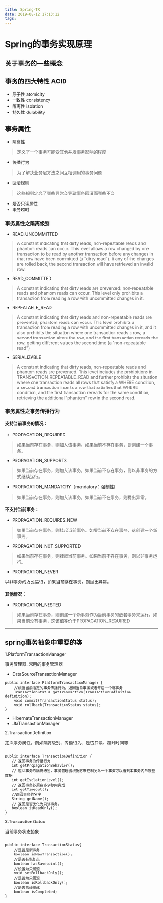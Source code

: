 ```yaml
---
title: Spring-TX
date: 2019-08-12 17:13:12
tags:
---
```

# Spring的事务实现原理

## **关于事务的一些概念**

## 事务的四大特性 ACID

+ 原子性 atomicity
+ 一致性 consistency
+ 隔离性 isolation
+ 持久性 durability

## 事务属性

+ 隔离性

> 定义了一个事务可能受其他并发事务影响的程度

+ 传播行为

> 为了解决业务层方法之间互相调用的事务问题

+ 回滚规则

> 这些规则定义了哪些异常会导致事务回滚而哪些不会

+ 是否只读属性
+ 事务超时

### 事务属性之隔离级别

+ READ_UNCOMMITTED

> A constant indicating that dirty reads, non-repeatable reads and phantom reads can occur. This level allows a row changed by one transaction to be read by another transaction before any changes in that row have been committed (a "dirty read"). If any of the changes are rolled back, the second transaction will have retrieved an invalid row.

+ READ_COMMITTED

> A constant indicating that dirty reads are prevented; non-repeatable reads and phantom reads can occur. This level only prohibits a transaction from reading a row with uncommitted changes in it.

+ REPEATABLE_READ

> A constant indicating that dirty reads and non-repeatable reads are prevented; phantom reads can occur. This level prohibits a transaction from reading a row with uncommitted changes in it, and it also prohibits the situation where one transaction reads a row, a second transaction alters the row, and the first transaction rereads the row, getting different values the second time (a "non-repeatable read")

+ SERIALIZABLE

> A constant indicating that dirty reads, non-repeatable reads and phantom reads are prevented. This level includes the prohibitions in TRANSACTION_REPEATABLE_READ and further prohibits the situation where one transaction reads all rows that satisfy a WHERE condition, a second transaction inserts a row that satisfies that WHERE condition, and the first transaction rereads for the same condition, retrieving the additional "phantom" row in the second read.

### 事务属性之事务传播行为

#### 支持当前事务的情况：

+ PROPAGATION_REQUIRED

> 如果当前存在事务，则加入该事务。如果当前不存在事务，则创建一个事务。

+ PROPAGATION_SUPPORTS

> 如果当前存在事务，则加入该事务。如果当前不存在事务，则以非事务的方式继续运行。

+ PROPAGATION_MANDATORY（mandatory：强制性）

> 如果当前存在事务，则加入该事务。如果当前不在事务，则抛出异常。

#### 不支持当前事务：

+ PROPAGATION_REQUIRES_NEW

> 如果当前存在事务，则挂起当前事务。如果当前不存在事务，这创建一个新事务。

+ PROPAGATION_NOT_SUPPORTED

> 如果当前存在事务，则挂起当前事务。如果当前不存在事务，则以非事务运行。

+ PROPAGATION_NEVER

以非事务的方式运行，如果当前存在事务，则抛出异常。

#### 其他情况：

+ PROPAGATION_NESTED

> 如果当前存在事务，则创建一个新事务作为当前事务的嵌套事务来运行。如果当前没有事务，这该值等价于PROPAGATION_REQUIRED

--------

## **spring事务抽象中重要的类**

1.PlatformTransactionManager

事务管理器. 常用的事务管理器

+ DataSourceTransactionManager

```(java)
public interface PlatformTransactionManager {
    //根据当前指定的事务传播行为，返回当前事务或者开启一个新事务
    TransactionStatus getTransaction(TransactionDefinition definition);
    void commit(TransactionStatus status);
    void rollback(TransactionStatus status);
}
```

+ HibernateTransactionManager
+ JtaTransactionManager

2.TransactionDefinition

定义事务属性，例如隔离级别、传播行为、是否只读、超时时间等

 ```(java)

public interface TransactionDefinition {
    // 返回事务的传播行为
    int getPropagationBehavior();
    // 返回事务的隔离级别，事务管理器根据它来控制另外一个事务可以看到本事务内的哪些数据
    int getIsolationLevel();
    // 返回事务必须在多少秒内完成
    int getTimeout();
    //返回事务的名字
    String getName();
    // 返回是否优化为只读事务。
    boolean isReadOnly();
}
```

3.TransactionStatus

当前事务状态抽象

```(java)

public interface TransactionStatus{
    //是否是新事务
    boolean isNewTransaction();
    //是否有恢复点
    boolean hasSavepoint();
    //设置为只回滚
    void setRollbackOnly();
    //是否为只回滚
    boolean isRollbackOnly();
    //是否已经完成
    boolean isCompleted;
}
```